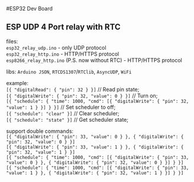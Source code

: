 #ESP32 Dev Board  
## ESP UDP 4 Port relay with RTC 

files:  
`esp32_relay_udp.ino` - only UDP protocol  
`esp32_relay_http.ino` - HTTP/HTTPS protocol  
`esp8266_relay_http.ino` (P.S. now without RTC) - HTTP/HTTPS protocol  

libs:	`Arduino JSON`, `RTCDS1307`/`RTClib`, `AsyncUDP`, `WiFi`  

example:  
`[{ "digitalRead": { "pin": 32 } }]` // Read pin state;  
`[{ "digitalWrite": { "pin": 32, "value": 0 } }]` // Turn on;    
`[{ "schedule": { "time": 1000, "cmd": [{ "digitalWrite": { "pin": 32, "value": 1 } }] } }]` // Set scheduler to off;  
`[{ "schedule": "clear" }]` // Clear scheduler;  
`[{ "schedule": "state" }]` // Get scheduler state;  

support double commands:  
`[{ "digitalWrite": { "pin": 33, "value": 0 } }, { "digitalWrite": { "pin": 32, "value": 0 } }]`  
`[{ "digitalWrite": { "pin": 33, "value": 1 } }, { "digitalWrite": { "pin": 32, "value": 1 } }]`  
`[{ "schedule": { "time": 1000, "cmd": [{ "digitalWrite": { "pin": 33, "value": 0 } }, { "digitalWrite": { "pin": 32, "value": 0 } }] } }]`  
`[{ "schedule": { "time": 1000, "cmd": [{ "digitalWrite": { "pin": 33, "value": 1 } }, { "digitalWrite": { "pin": 32, "value": 1 } }] } }]`  
